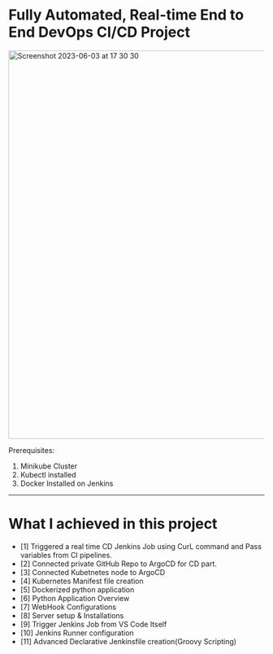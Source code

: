 # Fully Automated, Real-time End to End DevOps CI/CD Project 
<img width="764" alt="Screenshot 2023-06-03 at 17 30 30" src="https://github.com/mxnuchim/GitOps-ArgoCD-Project-DevOps/assets/55309494/04a8707f-db2b-4dd8-9b54-77962de0a59f">

Prerequisites:
1. Minikube Cluster
2. Kubectl installed
3. Docker Installed on Jenkins

------------------------------------------------------------------------------------------------------------------------------------------------
# What I achieved in this project
- [1] Triggered a real time CD Jenkins Job using CurL command and Pass variables from CI pipelines.
- [2] Connected private GitHub Repo to ArgoCD for CD part.
- [3] Connected Kubetnetes node to ArgoCD
- [4] Kubernetes Manifest file creation
- [5] Dockerized python application
- [6] Python Application Overview
- [7] WebHook Configurations
- [8] Server setup & Installations
- [9] Trigger Jenkins Job from VS Code Itself
- [10] Jenkins Runner configuration
- [11] Advanced Declarative Jenkinsfile creation(Groovy Scripting)
